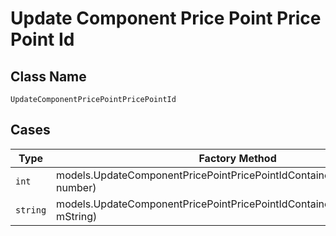 
# Update Component Price Point Price Point Id

## Class Name

`UpdateComponentPricePointPricePointId`

## Cases

| Type | Factory Method |
|  --- | --- |
| `int` | models.UpdateComponentPricePointPricePointIdContainer.FromNumber(int number) |
| `string` | models.UpdateComponentPricePointPricePointIdContainer.FromString(string mString) |

